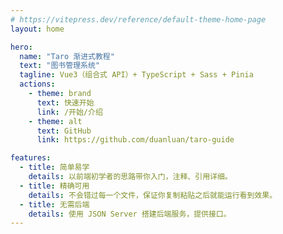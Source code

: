 ```yaml
---
# https://vitepress.dev/reference/default-theme-home-page
layout: home

hero:
  name: "Taro 渐进式教程"
  text: "图书管理系统"
  tagline: Vue3（组合式 API）+ TypeScript + Sass + Pinia 
  actions:
    - theme: brand
      text: 快速开始
      link: /开始/介绍
    - theme: alt
      text: GitHub
      link: https://github.com/duanluan/taro-guide

features:
  - title: 简单易学
    details: 以前端初学者的思路带你入门，注释、引用详细。
  - title: 精确可用
    details: 不会错过每一个文件，保证你复制粘贴之后就能运行看到效果。
  - title: 无需后端
    details: 使用 JSON Server 搭建后端服务，提供接口。
---
```


